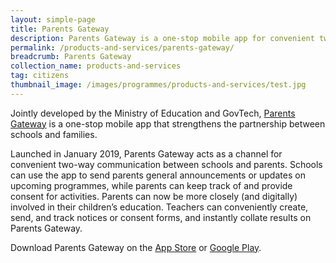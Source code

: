 ```yaml
---
layout: simple-page
title: Parents Gateway
description: Parents Gateway is a one-stop mobile app for convenient two-way communication between schools and parents.
permalink: /products-and-services/parents-gateway/
breadcrumb: Parents Gateway
collection_name: products-and-services
tag: citizens
thumbnail_image: /images/programmes/products-and-services/test.jpg
---
```


Jointly developed by the Ministry of Education and GovTech, [Parents Gateway](https://pg.moe.edu.sg/) is a one-stop mobile app that strengthens the partnership between schools and families.
 
Launched in January 2019, Parents Gateway acts as a channel for convenient two-way communication between schools and parents.  Schools can use the app to send parents general announcements or updates on upcoming programmes, while parents can keep track of and provide consent for activities. Parents can now be more closely (and digitally) involved in their children’s education. Teachers can conveniently create, send, and track notices or consent forms, and instantly collate results on Parents Gateway.
 
Download Parents Gateway on the [App Store](https://itunes.apple.com/sg/app/parents-gateway/id1267198708 ) or [Google Play](https://play.google.com/store/apps/details?id=com.moe.pgp ).
